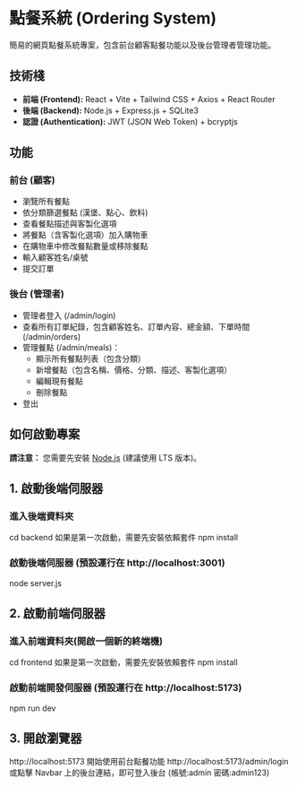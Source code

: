 # 點餐系統 (Ordering System)

簡易的網頁點餐系統專案，包含前台顧客點餐功能以及後台管理者管理功能。

## 技術棧

* **前端 (Frontend):** React + Vite + Tailwind CSS + Axios + React Router
* **後端 (Backend):** Node.js + Express.js + SQLite3
* **認證 (Authentication):** JWT (JSON Web Token) + bcryptjs

## 功能

### 前台 (顧客)
* 瀏覽所有餐點
* 依分類篩選餐點 (漢堡、點心、飲料)
* 查看餐點描述與客製化選項
* 將餐點（含客製化選項）加入購物車
* 在購物車中修改餐點數量或移除餐點
* 輸入顧客姓名/桌號
* 提交訂單

### 後台 (管理者)
* 管理者登入 (/admin/login)
* 查看所有訂單紀錄，包含顧客姓名、訂單內容、總金額、下單時間 (/admin/orders)
* 管理餐點 (/admin/meals)：
    * 顯示所有餐點列表（包含分類）
    * 新增餐點（包含名稱、價格、分類、描述、客製化選項）
    * 編輯現有餐點
    * 刪除餐點
* 登出

## 如何啟動專案

**請注意：** 您需要先安裝 [Node.js](https://nodejs.org/) (建議使用 LTS 版本)。

## 1. 啟動後端伺服器


### 進入後端資料夾
cd backend
如果是第一次啟動，需要先安裝依賴套件
npm install 

### 啟動後端伺服器 (預設運行在 http://localhost:3001)
node server.js


## 2. 啟動前端伺服器

### 進入前端資料夾(開啟一個新的終端機)
cd frontend
如果是第一次啟動，需要先安裝依賴套件
npm install

### 啟動前端開發伺服器 (預設運行在 http://localhost:5173)
npm run dev

## 3. 開啟瀏覽器


http://localhost:5173 開始使用前台點餐功能
http://localhost:5173/admin/login 或點擊 Navbar 上的後台連結，即可登入後台
(帳號:admin 密碼:admin123)
